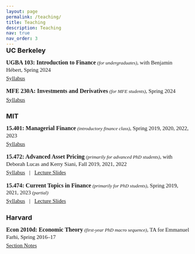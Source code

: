 ```yaml
---
layout: page
permalink: /teaching/
title: Teaching
description: Teaching
nav: true
nav_order: 3
---
```


<p style="margin-top: -15px; font-size: 18px;"><b>UC Berkeley</b></p>

<p style="margin-top: -5px; font-size: 16px; font-family: Minion-Pro,Serif; line-height: 1.3;"><b>UGBA 103: Introduction to Finance</b><span style="font-size: 15px;"> <span style="font-size: 13px;"><em>(for undergraduates)</em></span>, with Benjamin Hébert, Spring 2024</span></p>
<p style="margin-top: -12.5px; margin-bottom: 10px; margin-right: 10px; font-size: 15px; font-family: Minion-Pro,Serif; line-height: 1.3;"><a href="{{ 'UGBA103_Syllabus2024.pdf' | prepend: '/assets/teaching/' | relative_url}}">Syllabus</a></p>

<p style="margin-top: 15px; font-size: 16px; font-family: Minion-Pro,Serif; line-height: 1.3;"><b>MFE 230A: Investments and Derivatives</b><span style="font-size: 15px;"> <span style="font-size: 13px;"><em>(for MFE students)</em></span>, Spring 2024</span></p>
<p style="margin-top: -12.5px; margin-bottom: 10px; margin-right: 10px; font-size: 15px; font-family: Minion-Pro,Serif; line-height: 1.3;"><a href="{{ 'Syllabus-MFE-230A-2024.pdf' | prepend: '/assets/teaching/' | relative_url}}">Syllabus</a></p>

<p style="margin-top: 24px; font-size: 18px;"><b>MIT</b></p>

<p style="margin-top: -5px; font-size: 16px; font-family: Minion-Pro,Serif; line-height: 1.3;"><b>15.401: Managerial Finance</b><span style="font-size: 15px;"> <span style="font-size: 13px;"><em>(introductory finance class)</em></span>, Spring 2019, 2020, 2022, 2023</span></p>
<p style="margin-top: -12.5px; margin-bottom: 10px; margin-right: 10px; font-size: 15px; font-family: Minion-Pro,Serif; line-height: 1.3;"><a href="{{ 'Syllabus-15.401-CD-S23.pdf' | prepend: '/assets/teaching/' | relative_url}}">Syllabus</a></p>

<p style="margin-top: 15px; font-size: 16px; font-family: Minion-Pro,Serif; line-height: 1.3;"><b>15.472: Advanced Asset Pricing</b><span style="font-size: 15px;"> <span style="font-size: 13px;"><em>(primarily for advanced PhD students)</em></span>, with Deborah Lucas and Kerry Siani, Fall 2019, 2021, 2022</span></p>
<p style="margin-top: -12.5px; margin-bottom: 10px; margin-right: 10px; font-size: 15px; font-family: Minion-Pro,Serif; line-height: 1.3;"><a href="{{ 'Syllabus_15.472_Fall2022.pdf' | prepend: '/assets/teaching/' | relative_url}}">Syllabus</a>&nbsp;&nbsp; | &nbsp;&nbsp;<a href="{{ '15.472_F22_LazarusSlides.zip' | prepend: '/assets/teaching/zip/' | relative_url}}">Lecture Slides</a></p>

<p style="margin-top: 15px; font-size: 16px; font-family: Minion-Pro,Serif; line-height: 1.3;"><b>15.474: Current Topics in Finance</b><span style="font-size: 15px;"> <span style="font-size: 13px;"><em>(primarily for PhD students)</em></span>, Spring 2019, 2021, 2023 <span style="font-size: 13px;"><em>(partial)</em></span></span></p>
<p style="margin-top: -12.5px; margin-bottom: 10px; margin-right: 10px; font-size: 15px; font-family: Minion-Pro,Serif; line-height: 1.3;"><a href="{{ 'Syllabus_15.474_Spring2021.pdf' | prepend: '/assets/teaching/' | relative_url}}">Syllabus</a>&nbsp;&nbsp; | &nbsp;&nbsp;<a href="{{ '15.474_S23_LazarusSlides.zip' | prepend: '/assets/teaching/zip/' | relative_url}}">Lecture Slides</a></p>

<p style="margin-top: 24px; font-size: 18px;"><b>Harvard</b></p>
<p style="margin-top: -5px; font-size: 16px; font-family: Minion-Pro,Serif; line-height: 1.3;"><b>Econ 2010d: Economic Theory</b><span style="font-size: 15px;"> <span style="font-size: 13px;"><em>(first-year PhD macro sequence)</em></span>, TA for Emmanuel Farhi, Spring 2016–17</span>
<p style="margin-top: -12.5px; margin-bottom: 10px; margin-right: 10px; font-size: 15px; font-family: Minion-Pro,Serif; line-height: 1.3;"><a href="{{ 'LazarusMacroSections.zip' | prepend: '/assets/teaching/zip/' | relative_url}}">Section Notes</a></p>
